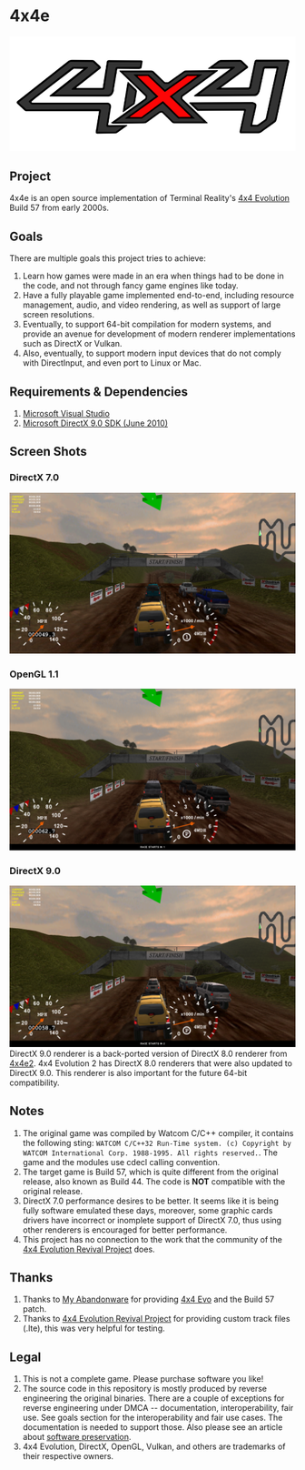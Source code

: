 # 4x4e
![4x4e](./Assets/Logo.900x360.png)
## Project
4x4e is an open source implementation of Terminal Reality's [4x4 Evolution](https://en.wikipedia.org/wiki/4x4_Evo) Build 57 from early 2000s.

## Goals
There are multiple goals this project tries to achieve:
1. Learn how games were made in an era when things had to be done in the code, and not through fancy game engines like today.
2. Have a fully playable game implemented end-to-end, including resource management, audio, and video rendering, as well as support of large screen resolutions.
3. Eventually, to support 64-bit compilation for modern systems, and provide an avenue for development of modern renderer implementations such as DirectX or Vulkan.
4. Also, eventually, to support modern input devices that do not comply with DirectInput, and even port to Linux or Mac.

## Requirements & Dependencies
1. [Microsoft Visual Studio](https://visualstudio.microsoft.com/downloads/)
2. [Microsoft DirectX 9.0 SDK (June 2010)](https://www.microsoft.com/en-US/download/details.aspx?id=6812) 

## Screen Shots
### DirectX 7.0
![4x4e](./Extras/ScreenShot.DX.7.0.x001.png)
### OpenGL 1.1
![4x4e](./Extras/ScreenShot.OpenGL.1.1.x001.png)
### DirectX 9.0
![4x4e](./Extras/ScreenShot.DX.9.0.x001.png)
DirectX 9.0 renderer is a back-ported version of DirectX 8.0 renderer from [4x4e2](https://github.com/americusmaximus/4x4e2). 4x4 Evolution 2 has DirectX 8.0 renderers that were also updated to DirectX 9.0. This renderer is also important for the future 64-bit compatibility.

## Notes
1. The original game was compiled by Watcom C/C++ compiler, it contains the following sting: `WATCOM C/C++32 Run-Time system. (c) Copyright by WATCOM International Corp. 1988-1995. All rights reserved.`. The game and the modules use cdecl calling convention.
2. The target game is Build 57, which is quite different from the original release, also known as Build 44. The code is **NOT** compatible with the original release.
4. DirectX 7.0 performance desires to be better. It seems like it is being fully software emulated these days, moreover, some graphic cards drivers have incorrect or inomplete support of DirectX 7.0, thus using other renderers is encouraged for better performance.
5. This project has no connection to the work that the community of the [4x4 Evolution Revival Project](https://www.4x4evolution.net/doku.php?id=start) does.

## Thanks
1. Thanks to [My Abandonware](https://www.myabandonware.com/) for providing [4x4 Evo](https://www.myabandonware.com/game/4x4-evo-3fl) and the Build 57 patch.
2. Thanks to [4x4 Evolution Revival Project](https://www.4x4evolution.net/doku.php?id=start) for providing custom track files (.lte), this was very helpful for testing.

## Legal
1. This is not a complete game. Please purchase software you like!
2. The source code in this repository is mostly produced by reverse engineering the original binaries. There are a couple of exceptions for reverse engineering under DMCA -- documentation, interoperability, fair use. See goals section for the interoperability and fair use cases. The documentation is needed to support those. Also please see an article about [software preservation](https://en.wikipedia.org/wiki/Digital_preservation).
3. 4x4 Evolution, DirectX, OpenGL, Vulkan, and others are trademarks of their respective owners.
